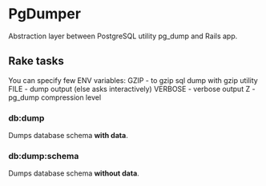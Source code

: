 # PgDumper

Abstraction layer between PostgreSQL utility pg_dump and Rails app.

## Rake tasks
You can specify few ENV variables:
GZIP - to gzip sql dump with gzip utility
FILE - dump output (else asks interactively)
VERBOSE - verbose output
Z - pg_dump compression level

### db:dump
Dumps database schema **with data**.

### db:dump:schema
Dumps database schema **without data**.



